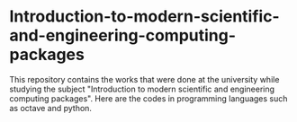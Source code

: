 # Introduction-to-modern-scientific-and-engineering-computing-packages
This repository contains the works that were done at the university while studying the subject "Introduction to modern scientific and engineering computing packages". Here are the codes in programming languages such as octave and python.
